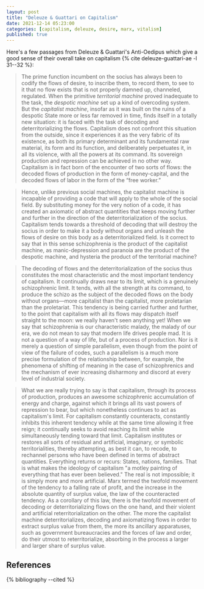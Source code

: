 ```yaml
---
layout: post
title: "Deleuze & Guattari on Capitalism"
date: 2021-12-14 05:23:00
categories: [capitalism, deleuze, desire, marx, vitalism]
published: true
---
```


Here's a few passages from Deleuze & Guattari's Anti-Oedipus which give a good sense of their overall take on capitalism {% cite deleuze-guattari-ae -l 31--32 %}:

> The prime function incumbent on the socius has always been to codify the flows of desire, to inscribe them, to record them, to see to it that no flow exists that is not properly damned up, channeled, regulated. When the primitive _territorial machine_ proved inadequate to the task, the _despotic machine_ set up a kind of overcoding system. But the _capitalist machine_, insofar as it was built on the ruins of a despotic State more or less far removed in time, finds itself in a totally new situation: it is faced with the task of decoding and deterritorializing the flows. Capitalism does not confront this situation from the outside, since it experiences it as the very fabric of its existence, as both its primary determinant and its fundamental raw material, its form and its function, and deliberately perpetuates it, in all its violence, with all the powers at its command. Its sovereign production and repression can be achieved in no other way. Capitalism is in fact born of the encounter of two sorts of flows: the decoded flows of production in the form of money-capital, and the decoded flows of labor in the form of the “free worker.”

<!--more-->

> Hence, unlike previous social machines, the capitalist machine is incapable of providing a code that will apply to the whole of the social field. By substituting money for the very notion of a code, it has created an axiomatic of abstract quantities that keeps moving further and further in the direction of the deterritorialization of the socius. Capitalism tends towards a threshold of decoding that will destroy the socius in order to make it a body without organs and unleash the flows of desire on this body as a deterritorialized field. Is it correct to say that in this sense schizophrenia is the product of the capitalist machine, as manic-depression and paranoia are the product of the despotic machine, and hysteria the product of the territorial machine?

> The decoding of flows and the deterritorialization of the socius thus constitutes the most characteristic and the most important tendency of capitalism. It continually draws near to its limit, which is a genuinely schizophrenic limit. It tends, with all the strength at its command, to produce the schizo as the subject of the decoded flows on the body without organs—more capitalist than the capitalist, more proletarian than the proletariat. This tendency is being carried further and further, to the point that capitalism with all its flows may dispatch itself straight to the moon: we really haven't seen anything yet! When we say that schizophrenia is our characteristic malady, the malady of our era, we do not mean to say that modern life drives people mad. It is not a question of a way of life, but of a process of production. Nor is it merely a question of simple parallelism, even though from the point of view of the failure of codes, such a parallelism is a much more precise formulation of the relationship between, for example, the phenomena of shifting of meaning in the case of schizophrenics and the mechanism of ever increasing disharmony and discord at every level of industrial society.

> What we are really trying to say is that capitalism, through its process of production, produces an awesome schizophrenic accumulation of energy and charge, against which it brings all its vast powers of repression to bear, but which nonetheless continues to act as capitalism's limit. For capitalism constantly counteracts, constantly inhibits this inherent tendency while at the same time allowing it free reign; it continually seeks to avoid reaching its limit while simultaneously tending toward that limit. Capitalism institutes or restores all sorts of residual and artificial, imaginary, or symbolic territorialities, thereby attempting, as best it can, to recode, to rechannel persons who have been defined in terms of abstract quantities. Everything returns or recurs: States, nations, families. That is what makes the ideology of capitalism "a motley painting of everything that has ever been believed." The real is not impossible; it is simply more and more artificial. Marx termed the twofold movement of the tendency to a falling rate of profit, and the increase in the absolute quantity of surplus value, the law of the counteracted tendency. As a corollary of this law, there is the twofold movement of decoding or deterritorializing flows on the one hand, and their violent and artificial reterritorialization on the other. The more the capitalist machine deterritorializes, decoding and axiomatizing flows in order to extract surplus value from them, the more its ancillary apparatuses, such as government bureaucracies and the forces of law and order, do their utmost to reterritorialize, absorbing in the process a larger and larger share of surplus value.

## References
{% bibliography --cited %}
